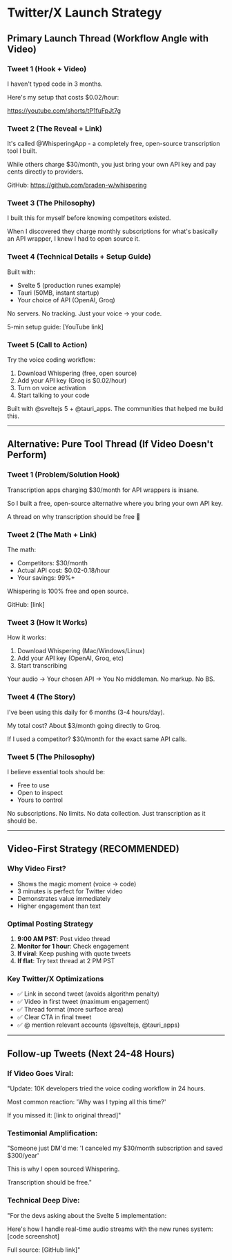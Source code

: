 # Twitter/X Launch Strategy

## Primary Launch Thread (Workflow Angle with Video)

### Tweet 1 (Hook + Video)
I haven't typed code in 3 months.

Here's my setup that costs $0.02/hour:

https://youtube.com/shorts/tP1fuFpJt7g

### Tweet 2 (The Reveal + Link)
It's called @WhisperingApp - a completely free, open-source transcription tool I built.

While others charge $30/month, you just bring your own API key and pay cents directly to providers.

GitHub: https://github.com/braden-w/whispering

### Tweet 3 (The Philosophy)
I built this for myself before knowing competitors existed.

When I discovered they charge monthly subscriptions for what's basically an API wrapper, I knew I had to open source it.

### Tweet 4 (Technical Details + Setup Guide)
Built with:
- Svelte 5 (production runes example)
- Tauri (50MB, instant startup)
- Your choice of API (OpenAI, Groq)

No servers. No tracking. Just your voice → your code.

5-min setup guide: [YouTube link]

### Tweet 5 (Call to Action)
Try the voice coding workflow:
1. Download Whispering (free, open source)
2. Add your API key (Groq is $0.02/hour)
3. Turn on voice activation
4. Start talking to your code

Built with @sveltejs 5 + @tauri_apps. The communities that helped me build this.

---

## Alternative: Pure Tool Thread (If Video Doesn't Perform)

### Tweet 1 (Problem/Solution Hook)
Transcription apps charging $30/month for API wrappers is insane.

So I built a free, open-source alternative where you bring your own API key.

A thread on why transcription should be free 🧵

### Tweet 2 (The Math + Link)
The math:
- Competitors: $30/month
- Actual API cost: $0.02-0.18/hour
- Your savings: 99%+

Whispering is 100% free and open source.

GitHub: [link]

### Tweet 3 (How It Works)
How it works:
1. Download Whispering (Mac/Windows/Linux)
2. Add your API key (OpenAI, Groq, etc)
3. Start transcribing

Your audio → Your chosen API → You
No middleman. No markup. No BS.

### Tweet 4 (The Story)
I've been using this daily for 6 months (3-4 hours/day).

My total cost? About $3/month going directly to Groq.

If I used a competitor? $30/month for the exact same API calls.

### Tweet 5 (The Philosophy)
I believe essential tools should be:
- Free to use
- Open to inspect
- Yours to control

No subscriptions. No limits. No data collection.
Just transcription as it should be.

---

## Video-First Strategy (RECOMMENDED)

### Why Video First?
- Shows the magic moment (voice → code)
- 3 minutes is perfect for Twitter video
- Demonstrates value immediately
- Higher engagement than text

### Optimal Posting Strategy
1. **9:00 AM PST**: Post video thread
2. **Monitor for 1 hour**: Check engagement
3. **If viral**: Keep pushing with quote tweets
4. **If flat**: Try text thread at 2 PM PST

### Key Twitter/X Optimizations
- ✅ Link in second tweet (avoids algorithm penalty)
- ✅ Video in first tweet (maximum engagement)
- ✅ Thread format (more surface area)
- ✅ Clear CTA in final tweet
- ✅ @ mention relevant accounts (@sveltejs, @tauri_apps)

---

## Follow-up Tweets (Next 24-48 Hours)

### If Video Goes Viral:
"Update: 10K developers tried the voice coding workflow in 24 hours.

Most common reaction: 'Why was I typing all this time?'

If you missed it: [link to original thread]"

### Testimonial Amplification:
"Someone just DM'd me: 'I canceled my $30/month subscription and saved $300/year'

This is why I open sourced Whispering.

Transcription should be free."

### Technical Deep Dive:
"For the devs asking about the Svelte 5 implementation:

Here's how I handle real-time audio streams with the new runes system: [code screenshot]

Full source: [GitHub link]"